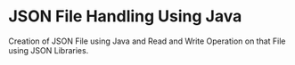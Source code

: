 # JSON File Handling Using Java 
Creation of JSON File using Java and Read and Write Operation on that File using JSON Libraries.
